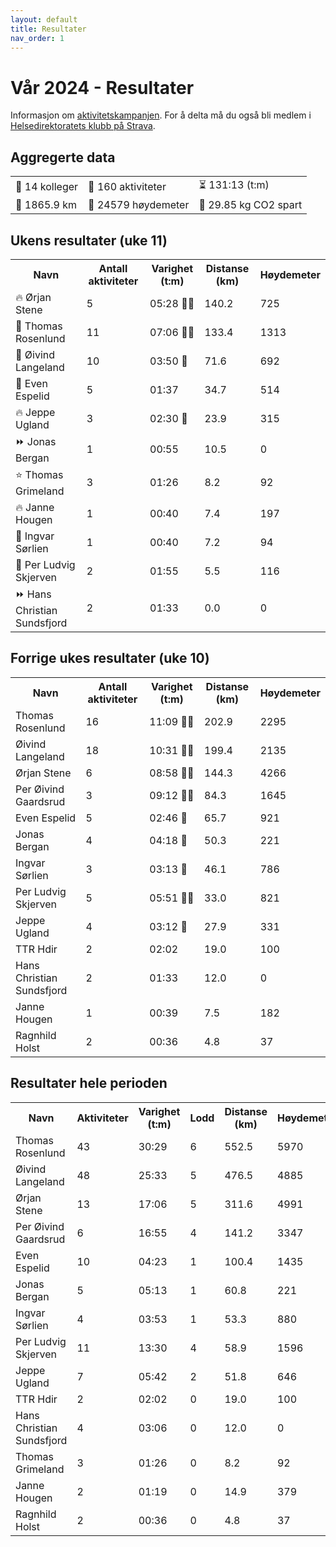 ```yaml
---
layout: default
title: Resultater
nav_order: 1
---
```


# Vår 2024 - Resultater

Informasjon om [aktivitetskampanjen](docs/info.md). For å delta må du også bli medlem i [Helsedirektoratets klubb på Strava](https://www.strava.com/clubs/754665).

<div class="tile-aggregated" id="aggregerte_data">
    <h2>Aggregerte data</h2>
    <table class='table-aggregated'><tr><td>👥 14 kolleger</td><td>🏁 160 aktiviteter</td><td>⏳ 131:13 (t:m)</td></tr><tr><td>📏 1865.9 km</td><td>🧗 24579 høydemeter</td><td>🌱 29.85 kg CO2 spart</td></tr></table>
</div>
<div class="tile" id="ukens_resultater">
    <h2>Ukens resultater (uke 11)</h2>
    <table class='table'><tr><th>Navn</th><th>Antall aktiviteter</th><th>Varighet (t:m)</th><th>Distanse (km)</th><th>Høydemeter</th></tr><tr><td>🔥 Ørjan Stene</td><td>5</td><td>05:28 🎫🎫</td><td>140.2</td><td>725</td></tr><tr><td>🔻 Thomas Rosenlund</td><td>11</td><td>07:06 🎫🎫</td><td>133.4</td><td>1313</td></tr><tr><td>🔻 Øivind Langeland</td><td>10</td><td>03:50 🎫</td><td>71.6</td><td>692</td></tr><tr><td>🔺 Even Espelid</td><td>5</td><td>01:37 </td><td>34.7</td><td>514</td></tr><tr><td>🔥 Jeppe Ugland</td><td>3</td><td>02:30 🎫</td><td>23.9</td><td>315</td></tr><tr><td>⏩ Jonas Bergan</td><td>1</td><td>00:55 </td><td>10.5</td><td>0</td></tr><tr><td>⭐ Thomas Grimeland</td><td>3</td><td>01:26 </td><td>8.2</td><td>92</td></tr><tr><td>🔥 Janne Hougen</td><td>1</td><td>00:40 </td><td>7.4</td><td>197</td></tr><tr><td>🔻 Ingvar Sørlien</td><td>1</td><td>00:40 </td><td>7.2</td><td>94</td></tr><tr><td>🔻 Per Ludvig Skjerven</td><td>2</td><td>01:55 </td><td>5.5</td><td>116</td></tr><tr><td>⏩ Hans Christian Sundsfjord</td><td>2</td><td>01:33 </td><td>0.0</td><td>0</td></tr></table>
</div>
<div class="tile" id="forrige_ukes_resultater">
    <h2>Forrige ukes resultater (uke 10)</h2>
    <table class='table'><tr><th>Navn</th><th>Antall aktiviteter</th><th>Varighet (t:m)</th><th>Distanse (km)</th><th>Høydemeter</th></tr><tr><td>Thomas Rosenlund</td><td>16</td><td>11:09 🎫🎫</td><td>202.9</td><td>2295</td></tr><tr><td>Øivind Langeland</td><td>18</td><td>10:31 🎫🎫</td><td>199.4</td><td>2135</td></tr><tr><td>Ørjan Stene</td><td>6</td><td>08:58 🎫🎫</td><td>144.3</td><td>4266</td></tr><tr><td>Per Øivind Gaardsrud</td><td>3</td><td>09:12 🎫🎫</td><td>84.3</td><td>1645</td></tr><tr><td>Even Espelid</td><td>5</td><td>02:46 🎫</td><td>65.7</td><td>921</td></tr><tr><td>Jonas Bergan</td><td>4</td><td>04:18 🎫</td><td>50.3</td><td>221</td></tr><tr><td>Ingvar Sørlien</td><td>3</td><td>03:13 🎫</td><td>46.1</td><td>786</td></tr><tr><td>Per Ludvig Skjerven</td><td>5</td><td>05:51 🎫🎫</td><td>33.0</td><td>821</td></tr><tr><td>Jeppe Ugland</td><td>4</td><td>03:12 🎫</td><td>27.9</td><td>331</td></tr><tr><td>TTR Hdir</td><td>2</td><td>02:02 </td><td>19.0</td><td>100</td></tr><tr><td>Hans Christian Sundsfjord</td><td>2</td><td>01:33 </td><td>12.0</td><td>0</td></tr><tr><td>Janne Hougen</td><td>1</td><td>00:39 </td><td>7.5</td><td>182</td></tr><tr><td>Ragnhild Holst</td><td>2</td><td>00:36 </td><td>4.8</td><td>37</td></tr></table>
</div>
<div class="tile" id="resultater_hele_perioden">
    <h2>Resultater hele perioden</h2>
    <table class='table'><tr><th>Navn</th><th>Aktiviteter</th><th>Varighet (t:m)</th><th>Lodd</th><th>Distanse (km)</th><th>Høydemeter</th></tr><tr><td>Thomas Rosenlund</td><td>43</td><td>30:29</td><td>6</td><td>552.5</td><td>5970</td></tr><tr><td>Øivind Langeland</td><td>48</td><td>25:33</td><td>5</td><td>476.5</td><td>4885</td></tr><tr><td>Ørjan Stene</td><td>13</td><td>17:06</td><td>5</td><td>311.6</td><td>4991</td></tr><tr><td>Per Øivind Gaardsrud</td><td>6</td><td>16:55</td><td>4</td><td>141.2</td><td>3347</td></tr><tr><td>Even Espelid</td><td>10</td><td>04:23</td><td>1</td><td>100.4</td><td>1435</td></tr><tr><td>Jonas Bergan</td><td>5</td><td>05:13</td><td>1</td><td>60.8</td><td>221</td></tr><tr><td>Ingvar Sørlien</td><td>4</td><td>03:53</td><td>1</td><td>53.3</td><td>880</td></tr><tr><td>Per Ludvig Skjerven</td><td>11</td><td>13:30</td><td>4</td><td>58.9</td><td>1596</td></tr><tr><td>Jeppe Ugland</td><td>7</td><td>05:42</td><td>2</td><td>51.8</td><td>646</td></tr><tr><td>TTR Hdir</td><td>2</td><td>02:02</td><td>0</td><td>19.0</td><td>100</td></tr><tr><td>Hans Christian Sundsfjord</td><td>4</td><td>03:06</td><td>0</td><td>12.0</td><td>0</td></tr><tr><td>Thomas Grimeland</td><td>3</td><td>01:26</td><td>0</td><td>8.2</td><td>92</td></tr><tr><td>Janne Hougen</td><td>2</td><td>01:19</td><td>0</td><td>14.9</td><td>379</td></tr><tr><td>Ragnhild Holst</td><td>2</td><td>00:36</td><td>0</td><td>4.8</td><td>37</td></tr></table>
</div>

